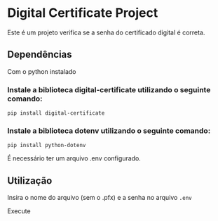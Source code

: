 # Digital Certificate Project

Este é um projeto verifica se a senha do certificado digital é correta.

## Dependências

Com o python instalado

### Instale a biblioteca digital-certificate utilizando o seguinte comando:

`pip install digital-certificate`

### Instale a biblioteca dotenv utilizando o seguinte comando:

`pip install python-dotenv`

É necessário ter um arquivo .env configurado.

## Utilização

Insira o nome do arquivo (sem o .pfx) e a senha no arquivo `.env`

Execute
